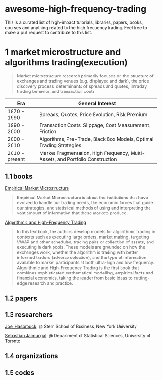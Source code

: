 # awesome-high-frequency-trading

This is a curated list of high-impact tutorials, libraries, papers, books, courses and anything related to the high frequency trading. Feel free to make a pull request to contribute to this list.

# 1 market microstructure and algorithms trading(execution)

> Market microstructure research primarily focuses on the structure of exchanges and trading venues (e.g. displayed and dark), the price discovery process, determinants of spreads and quotes, intraday trading behavior, and transaction costs

|Era|General Interest|
|---|---|
|1970 - 1990|Spreads, Quotes, Price Evolution, Risk Premium|
|1990 - 2000|Transaction Costs, Slippage, Cost Measurement, Friction|
|2000 - 2010|Algorithms, Pre-Trade, Black Box Models, Optimal Trading Strategies|
|2010 - present|Market Fragmentation, High Frequency, Multi-Assets, and Portfolio Construction|


## 1.1 books

[Empirical Market Microstructure](https://www.amazon.com/Empirical-Market-Microstructure-Institutions-Econometrics/dp/0195301641)

> Empirical Market Microstructure is about the institutions that have evolved to handle our trading needs, the economic forces that guide our strategies, and statistical methods of using and interpreting the vast amount of information that these markets produce.

[Algorithmic and High-Frequency Trading](https://www.amazon.co.uk/gp/product/1107091144/ref=s9_simh_gw_p14_d0_i1)

> In this textbook, the authors develop models for algorithmic trading in contexts such as executing large orders, market making, targeting VWAP and other schedules, trading pairs or collection of assets, and executing in dark pools. These models are grounded on how the exchanges work, whether the algorithm is trading with better informed traders (adverse selection), and the type of information available to market participants at both ultra-high and low frequency. Algorithmic and High-Frequency Trading is the first book that combines sophisticated mathematical modelling, empirical facts and financial economics, taking the reader from basic ideas to cutting-edge research and practice.


## 1.2 papers
## 1.3 researchers
[Joel Hasbrouck](http://people.stern.nyu.edu/jhasbrou/index.html): @ Stern School of Business, New York University

[Sebastian Jaimungal](http://sebastian.statistics.utoronto.ca/): @ Department of Statistical Sciences, University of Toronto
## 1.4 organizations
## 1.5 codes
